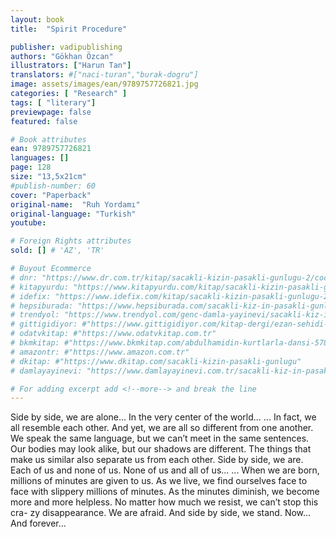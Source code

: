 ```yaml
---
layout: book
title:  "Spirit Procedure"

publisher: vadipublishing
authors: "Gökhan Özcan"
illustrators: ["Harun Tan"]
translators: #["naci-turan","burak-dogru"]
image: assets/images/ean/9789757726821.jpg
categories: [ "Research" ]
tags: [ "literary"]
previewpage: false
featured: false

# Book attributes
ean: 9789757726821
languages: []
page: 128
size: "13,5x21cm"
#publish-number: 60
cover: "Paperback"
original-name:  "Ruh Yordamı"
original-language: "Turkish"
youtube:

# Foreign Rights attributes
sold: [] # 'AZ', 'TR'

# Buyout Ecommerce
# dnr: "https://www.dr.com.tr/kitap/sacakli-kizin-pasakli-gunlugu-2/cocuk-ve-genclik/genclik-10-yas/roman-oyku/urunno=0001893059001"
# kitapyurdu: "https://www.kitapyurdu.com/kitap/sacakli-kizin-pasakli-gunlugu-2-/560122.html&filter_name=Sa%C3%A7akl%C4%B1+K%C4%B1z%27%C4%B1n+Pasakl%C4%B1+G%C3%BCnl%C3%BC%C4%9F%C3%BC+2"
# idefix: "https://www.idefix.com/kitap/sacakli-kizin-pasakli-gunlugu-2/cocuk-ve-genclik/genclik-10-yas/roman-oyku/urunno=0001893059001"
# hepsiburada: "https://www.hepsiburada.com/sacakli-kiz-in-pasakli-gunlugu-2-damla-yayinevi-p-HBV000012ER86"
# trendyol: "https://www.trendyol.com/genc-damla-yayinevi/sacakli-kiz-in-pasakli-gunlugu-2-p-54825777"
# gittigidiyor: #"https://www.gittigidiyor.com/kitap-dergi/ezan-sehidi-adnan-menderes_pdp_732728793"
# odatvkitap: #"https://www.odatvkitap.com.tr"
# bkmkitap: #"https://www.bkmkitap.com/abdulhamidin-kurtlarla-dansi-578226"
# amazontr: #"https://www.amazon.com.tr"
# dkitap: #"https://www.dkitap.com/sacakli-kizin-pasakli-gunlugu"
# damlayayinevi: "https://www.damlayayinevi.com.tr/sacakli-kiz-in-pasakli-gunlugu-2-bu-iste-bi-terslik-var"

# For adding excerpt add <!--more--> and break the line
---
```

Side by side, we are alone...
In the very center of the world...
...
In fact, we all resemble each other. And yet, we
are all so different from one another. We speak
the same language, but we can’t meet in the same
sentences. Our bodies may look alike, but our
shadows are different. The things that make us
similar also separate us from each other. Side by
side, we are. Each of us and none of us. None of
us and all of us...
...
When we are born, millions of minutes are given
to us. As we live, we find ourselves face to face
with slippery millions of minutes. As the minutes
diminish, we become more and more helpless. No
matter how much we resist, we can’t stop this cra-
zy disappearance. We are afraid. And side by side,
we stand. Now...
And forever...
<!--more--> 

